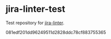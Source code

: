 # jira-linter-test

Test repository for [jira-linter].

[jira-linter]: https://github.com/btwrk/action-jira-linter
081edf201dd96249511d2828ddc78cf883755365

